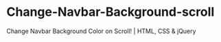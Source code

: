 # Change-Navbar-Background-scroll
Change Navbar Background Color on Scroll! | HTML, CSS &amp; jQuery
